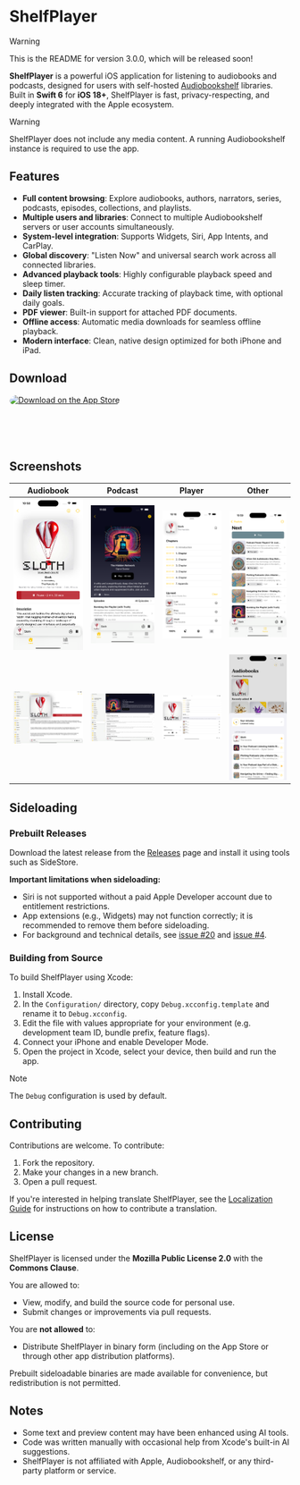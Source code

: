 # ShelfPlayer

> [!WARNING]
> This is the README for version 3.0.0, which will be released soon!

**ShelfPlayer** is a powerful iOS application for listening to audiobooks and podcasts, designed for users with self-hosted [Audiobookshelf](https://www.audiobookshelf.org/) libraries. Built in **Swift 6** for **iOS 18+**, ShelfPlayer is fast, privacy-respecting, and deeply integrated with the Apple ecosystem.

> [!WARNING]
> ShelfPlayer does not include any media content. A running Audiobookshelf instance is required to use the app.

## Features

* **Full content browsing**: Explore audiobooks, authors, narrators, series, podcasts, episodes, collections, and playlists.
* **Multiple users and libraries**: Connect to multiple Audiobookshelf servers or user accounts simultaneously.
* **System-level integration**: Supports Widgets, Siri, App Intents, and CarPlay.
* **Global discovery**: "Listen Now" and universal search work across all connected libraries.
* **Advanced playback tools**: Highly configurable playback speed and sleep timer.
* **Daily listen tracking**: Accurate tracking of playback time, with optional daily goals.
* **PDF viewer**: Built-in support for attached PDF documents.
* **Offline access**: Automatic media downloads for seamless offline playback.
* **Modern interface**: Clean, native design optimized for both iPhone and iPad.

## Download

<a href="https://apps.apple.com/app/apple-store/id6475221163?ct=GitHub" style="display: inline-block; overflow: hidden; border-radius: 13px; width: 250px; height: 83px;">
    <img src="https://toolbox.marketingtools.apple.com/api/v2/badges/download-on-the-app-store/black/en-us?releaseDate=1710288000" alt="Download on the App Store" style="border-radius: 13px; width: 250px; height: 83px;">
</a>

## Screenshots
| Audiobook                                                                                      | Podcast                                                                               | Player                                                                          | Other                                                                                             |
| ---------------------------------------------------------------------------------------------- | ------------------------------------------------------------------------------------- | ------------------------------------------------------------------------------- | --------------------------------------------------------------------------------- |
| <img src="/Screenshots/iOS%20Audiobook.png?raw=true" alt="Audiobook (iOS)" width="200"/>       | <img src="/Screenshots/iOS%20Podcast.png?raw=true" alt="Podcast" width="200"/>        | <img src="/Screenshots/iOS%20Player.png?raw=true" alt="Player" width="200"/>    | <img src="/Screenshots/iOS%20Playlist.png?raw=true" alt="Playlist" width="200"/> 
| <img src="/Screenshots/iPadOS%20Audiobook.png?raw=true" alt="Audiobook (iPad)" width="200"/> | <img src="/Screenshots/iPadOS%20Podcast.png?raw=true" alt="Podcast" width="200"/> | <img src="/Screenshots/iPadOS%20Player.png?raw=true" alt="Player" width="200"/> | <img src="/Screenshots/iOS%20Listen%20Now.png?raw=true" alt="Listen Now" width="200"/> |

## Sideloading

### Prebuilt Releases

Download the latest release from the [Releases](https://github.com/yourusername/shelfplayer/releases) page and install it using tools such as SideStore.

**Important limitations when sideloading:**

* Siri is not supported without a paid Apple Developer account due to entitlement restrictions.
* App extensions (e.g., Widgets) may not function correctly; it is recommended to remove them before sideloading.
* For background and technical details, see [issue #20](https://github.com/yourusername/shelfplayer/issues/20) and [issue #4](https://github.com/yourusername/shelfplayer/issues/4).

### Building from Source

To build ShelfPlayer using Xcode:

1. Install Xcode.
2. In the `Configuration/` directory, copy `Debug.xcconfig.template` and rename it to `Debug.xcconfig`.
3. Edit the file with values appropriate for your environment (e.g. development team ID, bundle prefix, feature flags).
4. Connect your iPhone and enable Developer Mode.
5. Open the project in Xcode, select your device, then build and run the app.

> [!NOTE]
> The `Debug` configuration is used by default.

## Contributing

Contributions are welcome. To contribute:

1. Fork the repository.
2. Make your changes in a new branch.
3. Open a pull request.

If you're interested in helping translate ShelfPlayer, see the [Localization Guide](https://github.com/rasmuslos/ShelfPlayer/blob/main/Localization.md) for instructions on how to contribute a translation.

## License

ShelfPlayer is licensed under the **Mozilla Public License 2.0** with the **Commons Clause**.

You are allowed to:

* View, modify, and build the source code for personal use.
* Submit changes or improvements via pull requests.

You are **not allowed** to:

* Distribute ShelfPlayer in binary form (including on the App Store or through other app distribution platforms).

Prebuilt sideloadable binaries are made available for convenience, but redistribution is not permitted.

## Notes

* Some text and preview content may have been enhanced using AI tools.
* Code was written manually with occasional help from Xcode's built-in AI suggestions.
* ShelfPlayer is not affiliated with Apple, Audiobookshelf, or any third-party platform or service.

